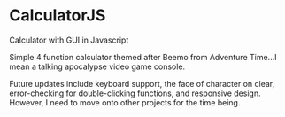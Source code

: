 # CalculatorJS
Calculator with GUI in Javascript

Simple 4 function calculator themed after Beemo from Adventure Time...I mean a talking apocalypse video game console. 

Future updates include keyboard support, the face of character on clear, error-checking for double-clicking functions, and responsive design. However, I need to move onto other projects for the time being.
